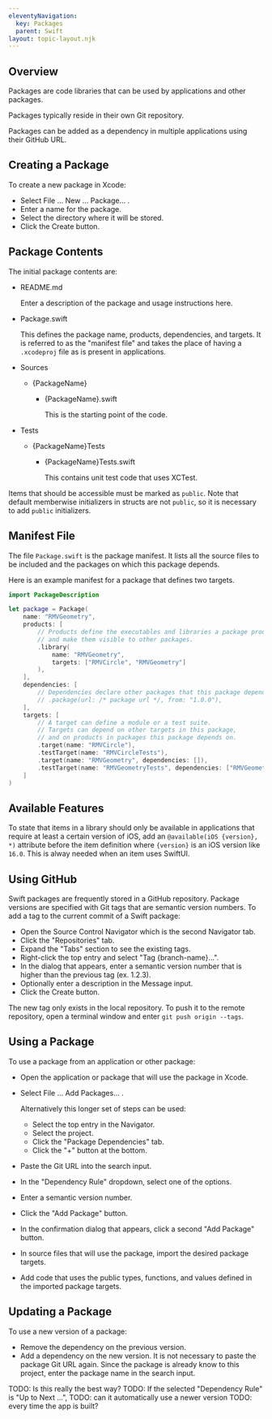```yaml
---
eleventyNavigation:
  key: Packages
  parent: Swift
layout: topic-layout.njk
---
```


## Overview

Packages are code libraries that can be used by applications and other packages.

Packages typically reside in their own Git repository.

Packages can be added as a dependency in multiple applications
using their GitHub URL.

## Creating a Package

To create a new package in Xcode:

- Select File ... New ... Package... .
- Enter a name for the package.
- Select the directory where it will be stored.
- Click the Create button.

## Package Contents

The initial package contents are:

- README.md

  Enter a description of the package and usage instructions here.

- Package.swift

  This defines the package name, products, dependencies, and targets.
  It is referred to as the "manifest file" and takes the place of
  having a `.xcodeproj` file as is present in applications.

- Sources

  - {PackageName}

    - {PackageName}.swift

      This is the starting point of the code.

- Tests

  - {PackageName}Tests

    - {PackageName}Tests.swift

      This contains unit test code that uses XCTest.

Items that should be accessible must be marked as `public`.
Note that default memberwise initializers in structs
are not `public`, so it is necessary to add `public` initializers.

## Manifest File

The file `Package.swift` is the package manifest.
It lists all the source files to be included
and the packages on which this package depends.

Here is an example manifest for a package that defines two targets.

```swift
import PackageDescription

let package = Package(
    name: "RMVGeometry",
    products: [
        // Products define the executables and libraries a package produces,
        // and make them visible to other packages.
        .library(
            name: "RMVGeometry",
            targets: ["RMVCircle", "RMVGeometry"]
        ),
    ],
    dependencies: [
        // Dependencies declare other packages that this package depends on.
        // .package(url: /* package url */, from: "1.0.0"),
    ],
    targets: [
        // A target can define a module or a test suite.
        // Targets can depend on other targets in this package,
        // and on products in packages this package depends on.
        .target(name: "RMVCircle"),
        .testTarget(name: "RMVCircleTests"),
        .target(name: "RMVGeometry", dependencies: []),
        .testTarget(name: "RMVGeometryTests", dependencies: ["RMVGeometry"])
    ]
)
```

## Available Features

To state that items in a library should only be available
in applications that require at least a certain version of iOS,
add an `@available(iOS {version}, *)` attribute before the item definition
where `{version}` is an iOS version like `16.0`.
This is alway needed when an item uses SwiftUI.

## Using GitHub

Swift packages are frequently stored in a GitHub repository.
Package versions are specified with Git tags that are semantic version numbers.
To add a tag to the current commit of a Swift package:

- Open the Source Control Navigator which is the second Navigator tab.
- Click the "Repositories" tab.
- Expand the "Tabs" section to see the existing tags.
- Right-click the top entry and select "Tag {branch-name}...".
- In the dialog that appears, enter a semantic version number
  that is higher than the previous tag (ex. 1.2.3).
- Optionally enter a description in the Message input.
- Click the Create button.

The new tag only exists in the local repository.
To push it to the remote repository,
open a terminal window and enter `git push origin --tags`.

## Using a Package

To use a package from an application or other package:

- Open the application or package that will use the package in Xcode.

- Select File ... Add Packages... .

  Alternatively this longer set of steps can be used:

  - Select the top entry in the Navigator.
  - Select the project.
  - Click the "Package Dependencies" tab.
  - Click the "+" button at the bottom.

- Paste the Git URL into the search input.
- In the "Dependency Rule" dropdown, select one of the options.
- Enter a semantic version number.
- Click the "Add Package" button.
- In the confirmation dialog that appears,
  click a second "Add Package" button.
- In source files that will use the package,
  import the desired package targets.
- Add code that uses the public types, functions, and values
  defined in the imported package targets.

## Updating a Package

To use a new version of a package:

- Remove the dependency on the previous version.
- Add a dependency on the new version.
  It is not necessary to paste the package Git URL again.
  Since the package is already know to this project,
  enter the package name in the search input.

TODO: Is this really the best way?
TODO: If the selected "Dependency Rule" is "Up to Next ...",
TODO: can it automatically use a newer version
TODO: every time the app is built?

